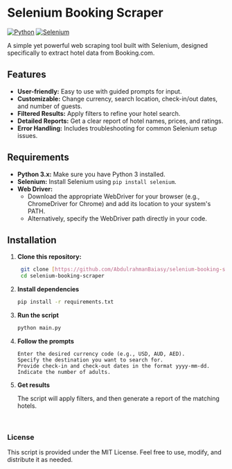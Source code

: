 # Selenium Booking Scraper

[![Python](https://img.shields.io/badge/Python-3.x-blue.svg)](https://www.python.org/)
[![Selenium](https://img.shields.io/badge/Selenium-4.x-green.svg)](https://www.selenium.dev/)

A simple yet powerful web scraping tool built with Selenium, designed specifically to extract hotel data from Booking.com.

## Features

- **User-friendly:** Easy to use with guided prompts for input.
- **Customizable:** Change currency, search location, check-in/out dates, and number of guests.
- **Filtered Results:** Apply filters to refine your hotel search.
- **Detailed Reports:** Get a clear report of hotel names, prices, and ratings.
- **Error Handling:** Includes troubleshooting for common Selenium setup issues.

## Requirements

- **Python 3.x:** Make sure you have Python 3 installed.
- **Selenium:** Install Selenium using `pip install selenium`.
- **Web Driver:**
    - Download the appropriate WebDriver for your browser (e.g., ChromeDriver for Chrome) and add its location to your system's PATH.
    - Alternatively, specify the WebDriver path directly in your code.

## Installation

1. **Clone this repository:**
   ```bash
    git clone [https://github.com/AbdulrahmanBaiasy/selenium-booking-scraper]
    cd selenium-booking-scraper
   ```
2. **Install dependencies**
    ```bash
    pip install -r requirements.txt
    ```

3. **Run the script**

    ```bash 
    python main.py
    ``` 

4. **Follow the prompts**
    ```
    Enter the desired currency code (e.g., USD, AUD, AED).
    Specify the destination you want to search for.
    Provide check-in and check-out dates in the format yyyy-mm-dd.
    Indicate the number of adults.
    ```


5. **Get results**

    The script will apply filters, and then generate a report of the matching hotels.


<br>

### License

This script is provided under the MIT License. Feel free to use, modify, and distribute it as needed.

